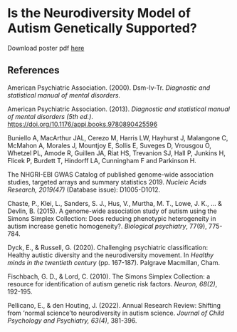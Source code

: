# Is the Neurodiversity Model of Autism Genetically Supported?

Download poster pdf [here](./poster.pdf)

## References
American Psychiatric Association. (2000). Dsm-Iv-Tr. *Diagnostic and statistical manual of mental disorders.*

American Psychiatric Association. (2013). *Diagnostic and statistical manual of mental disorders (5th ed.)*. https://doi.org/10.1176/appi.books.9780890425596

Buniello A, MacArthur JAL, Cerezo M, Harris LW, Hayhurst J, Malangone C, McMahon A, Morales J, Mountjoy E, Sollis E, Suveges D, Vrousgou O, Whetzel PL, Amode R, Guillen JA, Riat HS, Trevanion SJ, Hall P, Junkins H, Flicek P, Burdett T, Hindorff LA, Cunningham F and Parkinson H.

The NHGRI-EBI GWAS Catalog of published genome-wide association studies, targeted arrays and summary statistics 2019. *Nucleic Acids Research, 2019(47)* (Database issue): D1005-D1012.

Chaste, P., Klei, L., Sanders, S. J., Hus, V., Murtha, M. T., Lowe, J. K., ... & Devlin, B. (2015). A genome-wide association study of autism using the Simons Simplex Collection: Does reducing phenotypic heterogeneity in autism increase genetic homogeneity?. *Biological psychiatry*, 77(9), 775-784.

Dyck, E., & Russell, G. (2020). Challenging psychiatric classification: Healthy autistic diversity and the neurodiversity movement. In *Healthy minds in the twentieth century* (pp. 167-187). Palgrave Macmillan, Cham.

Fischbach, G. D., & Lord, C. (2010). The Simons Simplex Collection: a resource for identification of autism genetic risk factors. *Neuron, 68(2)*, 192-195.

Pellicano, E., & den Houting, J. (2022). Annual Research Review: Shifting from ‘normal science’to neurodiversity in autism science. *Journal of Child Psychology and Psychiatry, 63(4)*, 381-396.
